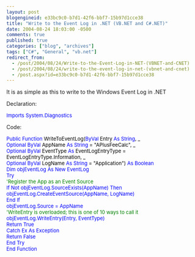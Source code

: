 ```yaml
---
layout: post
blogengineid: e33bc9c0-b7d1-42f6-bbf7-15b97d1cce38
title: "Write to the Event Log in .NET (VB.NET and C#.NET)"
date: 2004-08-24 18:03:00 -0500
comments: true
published: true
categories: ["blog", "archives"]
tags: ["C#", "General", "vb.net"]
redirect_from: 
  - /post/2004/08/24/Write-to-the-Event-Log-in-NET-(VBNET-and-CNET)
  - /post/2004/08/24/write-to-the-event-log-in-net-(vbnet-and-cnet)
  - /post.aspx?id=e33bc9c0-b7d1-42f6-bbf7-15b97d1cce38
---
```

<!-- more -->


It is as simple as this to write to the Windows Event Log in .NET



Declaration:

<font size="2" color="#0000ff">


Imports<font size="2"> System.Diagnostics</font>

</font>


Code:

<font size="2" color="#008000"><font size="2" color="#0000ff"><font size="2" color="#0000ff">


Public<font size="2" color="#000000"> </font><font size="2" color="#0000ff">Function</font><font size="2" color="#000000"> WriteToEventLog(</font><font size="2" color="#0000ff">ByVal</font><font size="2" color="#000000"> Entry </font><font size="2" color="#0000ff">As</font><font size="2" color="#000000"> </font><font size="2" color="#0000ff">String</font><font size="2" color="#000000">, _</font><br />
<font size="2" color="#0000ff">Optional</font><font size="2" color="#000000"> </font><font size="2" color="#0000ff">ByVal</font><font size="2" color="#000000"> AppName </font><font size="2" color="#0000ff">As</font><font size="2" color="#000000"> </font><font size="2" color="#0000ff">String</font><font size="2" color="#000000"> = &quot;APlusFeeCalc&quot;, _</font><br />
<font size="2" color="#0000ff">Optional</font><font size="2" color="#000000"> </font><font size="2" color="#0000ff">ByVal</font><font size="2" color="#000000"> EventType </font><font size="2" color="#0000ff">As</font><font size="2" color="#000000"> EventLogEntryType = EventLogEntryType.Information, _</font><br />
<font size="2" color="#0000ff">Optional</font><font size="2" color="#000000"> </font><font size="2" color="#0000ff">ByVal</font><font size="2" color="#000000"> LogName </font><font size="2" color="#0000ff">As</font><font size="2" color="#000000"> </font><font size="2" color="#0000ff">String</font><font size="2" color="#000000"> = &quot;Application&quot;) </font><font size="2" color="#0000ff">As</font><font size="2" color="#000000"> </font><font size="2" color="#0000ff">Boolean</font><br />
<font size="2"></font><font size="2" color="#0000ff">     Dim</font><font size="2"> objEventLog </font><font size="2" color="#0000ff">As</font><font size="2"> </font><font size="2" color="#0000ff">New</font><font size="2"> EventLog<br />
</font><font size="2" color="#0000ff">     Try<br />
</font><font size="2"></font><font size="2" color="#008000">          &#39;Register the App as an Event Source<br />
</font><font size="2"></font><font size="2">          If</font><font size="2"> </font><font size="2">Not</font><font size="2"> objEventLog.SourceExists(AppName) </font><font size="2">Then<br />
</font><font size="2">               objEventLog.CreateEventSource(AppName, LogName)<br />
</font><font size="2">          End</font><font size="2"> </font><font size="2">If<br />
</font><font size="2">          objEventLog.Source = AppName<br />
</font><font size="2" color="#008000"><font color="#0000ff">     </font>     &#39;WriteEntry is overloaded; this is one </font><font size="2" color="#008000">of 10 ways to call it<br />
</font><font size="2">         objEventLog.WriteEntry(Entry, EventType)<br />
</font><font size="2" color="#0000ff">          Return</font><font size="2"> </font><font size="2" color="#0000ff">True<br />
</font><font size="2"></font><font size="2" color="#0000ff">     Catch</font><font size="2"> Ex </font><font size="2" color="#0000ff">As</font><font size="2"> Exception<br />
</font><font size="2" color="#0000ff">          Return</font><font size="2"> </font><font size="2" color="#0000ff">False<br />
</font><font size="2"></font><font size="2" color="#0000ff">     End</font><font size="2"> </font><font size="2" color="#0000ff">Try<br />
</font><font size="2"></font><font size="2" color="#0000ff">End</font><font size="2"> </font><font size="2" color="#0000ff">Function</font>

</font></font></font>
